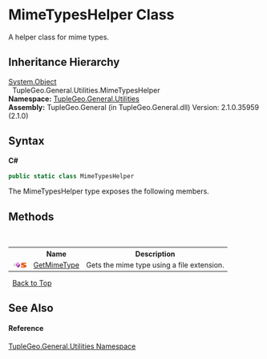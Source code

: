 # MimeTypesHelper Class
 

A helper class for mime types.


## Inheritance Hierarchy
<a href="http://msdn2.microsoft.com/en-us/library/e5kfa45b" target="_blank">System.Object</a><br />&nbsp;&nbsp;TupleGeo.General.Utilities.MimeTypesHelper<br />
**Namespace:**&nbsp;<a href="N_TupleGeo_General_Utilities">TupleGeo.General.Utilities</a><br />**Assembly:**&nbsp;TupleGeo.General (in TupleGeo.General.dll) Version: 2.1.0.35959 (2.1.0)

## Syntax

**C#**<br />
``` C#
public static class MimeTypesHelper
```

The MimeTypesHelper type exposes the following members.


## Methods
&nbsp;<table><tr><th></th><th>Name</th><th>Description</th></tr><tr><td>![Public method](media/pubmethod.gif "Public method")![Static member](media/static.gif "Static member")</td><td><a href="M_TupleGeo_General_Utilities_MimeTypesHelper_GetMimeType">GetMimeType</a></td><td>
Gets the mime type using a file extension.</td></tr></table>&nbsp;
<a href="#mimetypeshelper-class">Back to Top</a>

## See Also


#### Reference
<a href="N_TupleGeo_General_Utilities">TupleGeo.General.Utilities Namespace</a><br />